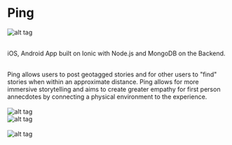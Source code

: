 # Ping

![alt tag](http://studio2394.com/ping.jpg)<br/><br/>

iOS, Android App built on Ionic with Node.js and MongoDB on the Backend.<br/><br/>

Ping allows users to post geotagged stories and for other users to "find" stories when within an approximate distance. Ping allows for more immersive storytelling and aims to create greater empathy for first person annecdotes by connecting a physical environment to the experience. 
<br/><br/>
![alt tag](http://studio2394.com/ping2.png)<br/>
![alt tag](http://studio2394.com/ping1.png)<br/><br/>
![alt tag](http://studio2394.com/Ping_homepage.png)
